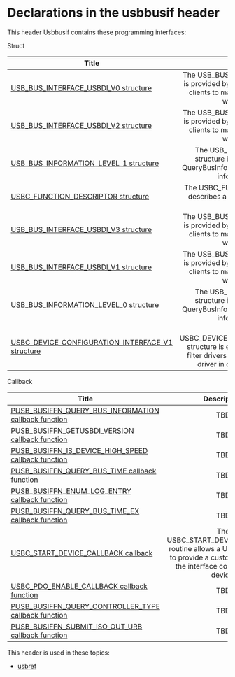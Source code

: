 # Declarations in the usbbusif header
This header Usbbusif contains these programming interfaces:

Struct

| Title        | Description    |
| ------------- |:-------------:|
| [USB_BUS_INTERFACE_USBDI_V0 structure](ns-usbbusif--usb-bus-interface-usbdi-v0.md) | The USB_BUS_INTERFACE_USBDI_V0 structure is provided by the USB hub driver to allow USB clients to make direct calls to the hub driver without allocating IRPs. |
| [USB_BUS_INTERFACE_USBDI_V2 structure](ns-usbbusif--usb-bus-interface-usbdi-v2.md) | The USB_BUS_INTERFACE_USBDI_V2 structure is provided by the USB hub driver to allow USB clients to make direct calls to the hub driver without allocating IRPs. |
| [USB_BUS_INFORMATION_LEVEL_1 structure](ns-usbbusif--usb-bus-information-level-1.md) | The USB_BUS_INFORMATION_LEVEL_1 structure is used in conjunction with the QueryBusInformation interface routine to report information about the bus. |
| [USBC_FUNCTION_DESCRIPTOR structure](ns-usbbusif--usbc-function-descriptor.md) | The USBC_FUNCTION_DESCRIPTOR structure describes a USB function and its associated interface collection. |
| [USB_BUS_INTERFACE_USBDI_V3 structure](ns-usbbusif--usb-bus-interface-usbdi-v3.md) | The USB_BUS_INTERFACE_USBDI_V3 structure is provided by the USB hub driver to allow USB clients to make direct calls to the hub driver without allocating IRPs. |
| [USB_BUS_INTERFACE_USBDI_V1 structure](ns-usbbusif--usb-bus-interface-usbdi-v1.md) | The USB_BUS_INTERFACE_USBDI_V1 structure is provided by the USB hub driver to allow USB clients to make direct calls to the hub driver without allocating IRPs. |
| [USB_BUS_INFORMATION_LEVEL_0 structure](ns-usbbusif--usb-bus-information-level-0.md) | The USB_BUS_INFORMATION_LEVEL_0 structure is used in conjunction with the QueryBusInformation interface routine to report information about the bus. |
| [USBC_DEVICE_CONFIGURATION_INTERFACE_V1 structure](ns-usbbusif--usbc-device-configuration-interface-v1.md) | The USBC_DEVICE_CONFIGURATION_INTERFACE_V1 structure is exposed by the vendor-supplied filter drivers to assist the USB generic parent driver in defining interface collections. |
Callback

| Title        | Description    |
| ------------- |:-------------:|
| [PUSB_BUSIFFN_QUERY_BUS_INFORMATION callback function](nc-usbbusif-pusb-busiffn-query-bus-information.md) | TBD |
| [PUSB_BUSIFFN_GETUSBDI_VERSION callback function](nc-usbbusif-pusb-busiffn-getusbdi-version.md) | TBD |
| [PUSB_BUSIFFN_IS_DEVICE_HIGH_SPEED callback function](nc-usbbusif-pusb-busiffn-is-device-high-speed.md) | TBD |
| [PUSB_BUSIFFN_QUERY_BUS_TIME callback function](nc-usbbusif-pusb-busiffn-query-bus-time.md) | TBD |
| [PUSB_BUSIFFN_ENUM_LOG_ENTRY callback function](nc-usbbusif-pusb-busiffn-enum-log-entry.md) | TBD |
| [PUSB_BUSIFFN_QUERY_BUS_TIME_EX callback function](nc-usbbusif-pusb-busiffn-query-bus-time-ex.md) | TBD |
| [USBC_START_DEVICE_CALLBACK callback](nc-usbbusif-usbc-start-device-callback.md) | The USBC_START_DEVICE_CALLBACK routine allows a USB client driver to provide a custom definition of the interface collections on a device. |
| [USBC_PDO_ENABLE_CALLBACK callback function](nc-usbbusif-usbc-pdo-enable-callback.md) | TBD |
| [PUSB_BUSIFFN_QUERY_CONTROLLER_TYPE callback function](nc-usbbusif-pusb-busiffn-query-controller-type.md) | TBD |
| [PUSB_BUSIFFN_SUBMIT_ISO_OUT_URB callback function](nc-usbbusif-pusb-busiffn-submit-iso-out-urb.md) | TBD |

This header is used in these topics:

- [usbref](..content/_usbref)
